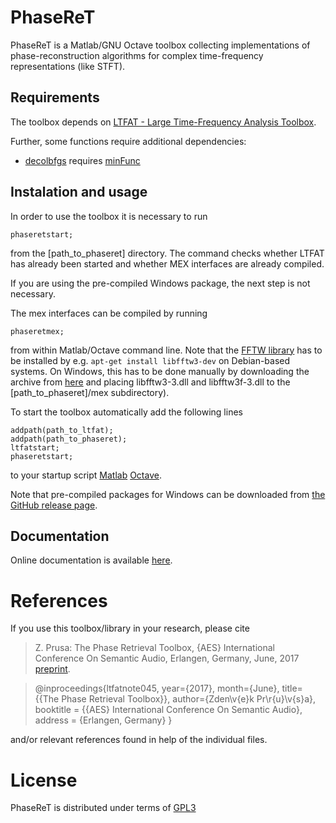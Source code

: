# PhaseReT
PhaseReT is a Matlab/GNU Octave toolbox collecting implementations of
phase-reconstruction algorithms for complex time-frequency representations
(like STFT).

## Requirements

The toolbox depends on [LTFAT - Large Time-Frequency Analysis Toolbox](http://ltfat.github.io).

Further, some functions require additional dependencies:

* [decolbfgs](http://ltfat.github.io/phaseret/mat/decolbfgs.html) requires
[minFunc](https://www.cs.ubc.ca/~schmidtm/Software/minFunc.html)

## Instalation and usage

In order to use the toolbox it is necessary to run
```
phaseretstart;
```
from the [path_to_phaseret] directory. The command checks whether LTFAT has
already been started and whether MEX interfaces are already compiled.

If you are using the pre-compiled Windows package, the next step is not necessary.

The mex interfaces can be compiled by running
```
phaseretmex;
```
from within Matlab/Octave command line. Note that
the [FFTW library](http://fftw.org/) has to be installed
by e.g. `apt-get install libfftw3-dev` on Debian-based systems.
On Windows, this has to be done manually by downloading the archive from [here](http://fftw.org/install/windows.html) and placing
libfftw3-3.dll and libfftw3f-3.dll to the [path_to_phaseret]/mex subdirectory).

To start the toolbox automatically add the following lines
```
addpath(path_to_ltfat);
addpath(path_to_phaseret);
ltfatstart;
phaseretstart;
```
to your startup script [Matlab](http://de.mathworks.com/help/matlab/ref/startup.html)
[Octave](https://www.gnu.org/software/octave/doc/interpreter/Startup-Files.html).

Note that pre-compiled packages for Windows can be downloaded from
[the GitHub release page](https://github.com/ltfat/phaseret/releases).

## Documentation
Online documentation is available [here](http://ltfat.github.io/phaseret/doc).

# References

If you use this toolbox/library in your research, please cite

> Z. Prusa: The Phase Retrieval Toolbox, {AES} International Conference On 
> Semantic Audio, Erlangen, Germany, June, 2017 [preprint](http://ltfat.github.io/notes/ltfatnote045.pdf).

> @inproceedings{ltfatnote045,
> year={2017},
> month={June},
> title={{The Phase Retrieval Toolbox}},
> author={Zden\v{e}k Pr\r{u}\v{s}a},
> booktitle = {{AES} International Conference On Semantic Audio},
> address = {Erlangen, Germany}
> }

and/or relevant references found in help of the individual files.

# License
PhaseReT is distributed under terms of
[GPL3](http://www.gnu.org/licenses/gpl-3.0.en.html)
